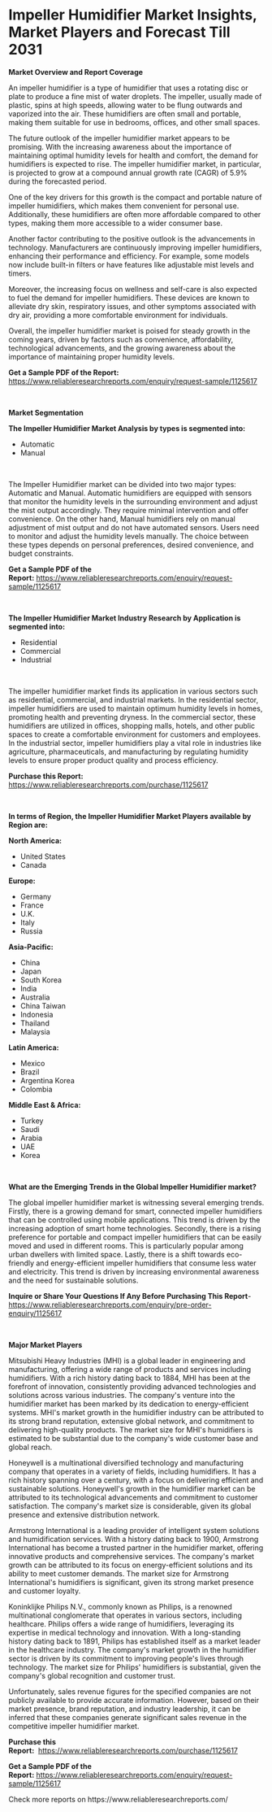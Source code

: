 <p><h1>Impeller Humidifier Market Insights, Market Players and Forecast Till 2031</h1></p><p><strong>Market Overview and Report Coverage</strong></p>
<p><p>An impeller humidifier is a type of humidifier that uses a rotating disc or plate to produce a fine mist of water droplets. The impeller, usually made of plastic, spins at high speeds, allowing water to be flung outwards and vaporized into the air. These humidifiers are often small and portable, making them suitable for use in bedrooms, offices, and other small spaces.</p><p>The future outlook of the impeller humidifier market appears to be promising. With the increasing awareness about the importance of maintaining optimal humidity levels for health and comfort, the demand for humidifiers is expected to rise. The impeller humidifier market, in particular, is projected to grow at a compound annual growth rate (CAGR) of 5.9% during the forecasted period.</p><p>One of the key drivers for this growth is the compact and portable nature of impeller humidifiers, which makes them convenient for personal use. Additionally, these humidifiers are often more affordable compared to other types, making them more accessible to a wider consumer base.</p><p>Another factor contributing to the positive outlook is the advancements in technology. Manufacturers are continuously improving impeller humidifiers, enhancing their performance and efficiency. For example, some models now include built-in filters or have features like adjustable mist levels and timers.</p><p>Moreover, the increasing focus on wellness and self-care is also expected to fuel the demand for impeller humidifiers. These devices are known to alleviate dry skin, respiratory issues, and other symptoms associated with dry air, providing a more comfortable environment for individuals.</p><p>Overall, the impeller humidifier market is poised for steady growth in the coming years, driven by factors such as convenience, affordability, technological advancements, and the growing awareness about the importance of maintaining proper humidity levels.</p></p>
<p><strong>Get a Sample PDF of the Report:</strong> <a href="https://www.reliableresearchreports.com/enquiry/request-sample/1125617">https://www.reliableresearchreports.com/enquiry/request-sample/1125617</a></p>
<p>&nbsp;</p>
<p><strong>Market Segmentation</strong></p>
<p><strong>The Impeller Humidifier Market Analysis by types is segmented into:</strong></p>
<p><ul><li>Automatic</li><li>Manual</li></ul></p>
<p>&nbsp;</p>
<p><p>The Impeller Humidifier market can be divided into two major types: Automatic and Manual. Automatic humidifiers are equipped with sensors that monitor the humidity levels in the surrounding environment and adjust the mist output accordingly. They require minimal intervention and offer convenience. On the other hand, Manual humidifiers rely on manual adjustment of mist output and do not have automated sensors. Users need to monitor and adjust the humidity levels manually. The choice between these types depends on personal preferences, desired convenience, and budget constraints.</p></p>
<p><strong>Get a Sample PDF of the Report:</strong>&nbsp;<a href="https://www.reliableresearchreports.com/enquiry/request-sample/1125617">https://www.reliableresearchreports.com/enquiry/request-sample/1125617</a></p>
<p>&nbsp;</p>
<p><strong>The Impeller Humidifier Market Industry Research by Application is segmented into:</strong></p>
<p><ul><li>Residential</li><li>Commercial</li><li>Industrial</li></ul></p>
<p>&nbsp;</p>
<p><p>The impeller humidifier market finds its application in various sectors such as residential, commercial, and industrial markets. In the residential sector, impeller humidifiers are used to maintain optimum humidity levels in homes, promoting health and preventing dryness. In the commercial sector, these humidifiers are utilized in offices, shopping malls, hotels, and other public spaces to create a comfortable environment for customers and employees. In the industrial sector, impeller humidifiers play a vital role in industries like agriculture, pharmaceuticals, and manufacturing by regulating humidity levels to ensure proper product quality and process efficiency.</p></p>
<p><strong>Purchase this Report:</strong>&nbsp; <a href="https://www.reliableresearchreports.com/purchase/1125617">https://www.reliableresearchreports.com/purchase/1125617</a></p>
<p>&nbsp;</p>
<p><strong>In terms of Region, the Impeller Humidifier Market Players available by Region are:</strong></p>
<p>
    <p> <strong> North America: </strong>
        <ul>
            <li>United States</li>
            <li>Canada</li>
        </ul>
        </p> 
    <p> <strong> Europe: </strong>
        <ul>
            <li>Germany</li>
            <li>France</li>
            <li>U.K.</li>
            <li>Italy</li>
            <li>Russia</li>
        </ul>
        </p> 
    <p> <strong> Asia-Pacific: </strong>
        <ul>
            <li>China</li>
            <li>Japan</li>
            <li>South Korea</li>
            <li>India</li>
            <li>Australia</li>
            <li>China Taiwan</li>
            <li>Indonesia</li>
            <li>Thailand</li>
            <li>Malaysia</li>
        </ul>
        </p> 
    <p> <strong> Latin America: </strong>
        <ul>
            <li>Mexico</li>
            <li>Brazil</li>
            <li>Argentina Korea</li>
            <li>Colombia</li>
        </ul>
        </p> 
    <p> <strong> Middle East & Africa: </strong>
        <ul>
            <li>Turkey</li>
            <li>Saudi</li>
            <li>Arabia</li>
            <li>UAE</li>
            <li>Korea</li>
        </ul>
    </p>
    </p>
<p>&nbsp;</p>
<p><strong>What are the Emerging Trends in the Global Impeller Humidifier market?</strong></p>
<p><p>The global impeller humidifier market is witnessing several emerging trends. Firstly, there is a growing demand for smart, connected impeller humidifiers that can be controlled using mobile applications. This trend is driven by the increasing adoption of smart home technologies. Secondly, there is a rising preference for portable and compact impeller humidifiers that can be easily moved and used in different rooms. This is particularly popular among urban dwellers with limited space. Lastly, there is a shift towards eco-friendly and energy-efficient impeller humidifiers that consume less water and electricity. This trend is driven by increasing environmental awareness and the need for sustainable solutions.</p></p>
<p><strong>Inquire or Share Your Questions If Any Before Purchasing This Report</strong>- <a href="https://www.reliableresearchreports.com/enquiry/pre-order-enquiry/1125617">https://www.reliableresearchreports.com/enquiry/pre-order-enquiry/1125617</a></p>
<p>&nbsp;</p>
<p><strong>Major Market Players</strong></p>
<p><p>Mitsubishi Heavy Industries (MHI) is a global leader in engineering and manufacturing, offering a wide range of products and services including humidifiers. With a rich history dating back to 1884, MHI has been at the forefront of innovation, consistently providing advanced technologies and solutions across various industries. The company's venture into the humidifier market has been marked by its dedication to energy-efficient systems. MHI's market growth in the humidifier industry can be attributed to its strong brand reputation, extensive global network, and commitment to delivering high-quality products. The market size for MHI's humidifiers is estimated to be substantial due to the company's wide customer base and global reach.</p><p>Honeywell is a multinational diversified technology and manufacturing company that operates in a variety of fields, including humidifiers. It has a rich history spanning over a century, with a focus on delivering efficient and sustainable solutions. Honeywell's growth in the humidifier market can be attributed to its technological advancements and commitment to customer satisfaction. The company's market size is considerable, given its global presence and extensive distribution network.</p><p>Armstrong International is a leading provider of intelligent system solutions and humidification services. With a history dating back to 1900, Armstrong International has become a trusted partner in the humidifier market, offering innovative products and comprehensive services. The company's market growth can be attributed to its focus on energy-efficient solutions and its ability to meet customer demands. The market size for Armstrong International's humidifiers is significant, given its strong market presence and customer loyalty.</p><p>Koninklijke Philips N.V., commonly known as Philips, is a renowned multinational conglomerate that operates in various sectors, including healthcare. Philips offers a wide range of humidifiers, leveraging its expertise in medical technology and innovation. With a long-standing history dating back to 1891, Philips has established itself as a market leader in the healthcare industry. The company's market growth in the humidifier sector is driven by its commitment to improving people's lives through technology. The market size for Philips' humidifiers is substantial, given the company's global recognition and customer trust.</p><p>Unfortunately, sales revenue figures for the specified companies are not publicly available to provide accurate information. However, based on their market presence, brand reputation, and industry leadership, it can be inferred that these companies generate significant sales revenue in the competitive impeller humidifier market.</p></p>
<p><strong>Purchase this Report:</strong>&nbsp;&nbsp;<a href="https://www.reliableresearchreports.com/purchase/1125617">https://www.reliableresearchreports.com/purchase/1125617</a></p>
<p></p>
<p><strong>Get a Sample PDF of the Report:</strong>&nbsp;<a href="https://www.reliableresearchreports.com/enquiry/request-sample/1125617">https://www.reliableresearchreports.com/enquiry/request-sample/1125617</a></p>
<p>Check more reports on https://www.reliableresearchreports.com/</p>